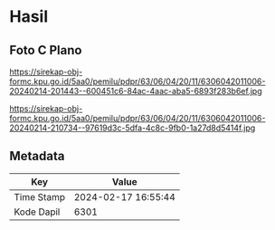 # Hasil

## Foto C Plano

https://sirekap-obj-formc.kpu.go.id/5aa0/pemilu/pdpr/63/06/04/20/11/6306042011006-20240214-201443--600451c6-84ac-4aac-aba5-6893f283b6ef.jpg

https://sirekap-obj-formc.kpu.go.id/5aa0/pemilu/pdpr/63/06/04/20/11/6306042011006-20240214-210734--97619d3c-5dfa-4c8c-9fb0-1a27d8d5414f.jpg


## Metadata

| Key        | Value               |
| ---------- | ------------------- |
| Time Stamp | 2024-02-17 16:55:44 |
| Kode Dapil | 6301                |



